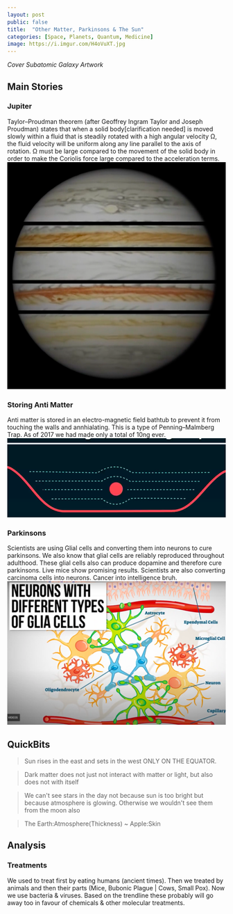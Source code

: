 ```yaml
---
layout: post
public: false
title:  "Other Matter, Parkinsons & The Sun"
categories: [Space, Planets, Quantum, Medicine]
image: https://i.imgur.com/H4oVuXT.jpg
---
```


*Cover Subatomic Galaxy Artwork*

## Main Stories

### Jupiter
Taylor–Proudman theorem (after Geoffrey Ingram Taylor and Joseph Proudman) states that when a solid body[clarification needed] is moved slowly within a fluid that is steadily rotated with a high angular velocity Ω, the fluid velocity will be uniform along any line parallel to the axis of rotation. Ω must be large compared to the movement of the solid body in order to make the Coriolis force large compared to the acceleration terms.
![JupiterLayers](/assets/images/posts/2021/Mar/P2/TIL01101.png)

### Storing Anti Matter
Anti matter is stored in an electro-magnetic field bathtub to prevent it from touching the walls and annhialating. This is a type of Penning–Malmberg Trap. As of 2017 we had made only a total of 10ng ever.
![StoringAntiMatter](/assets/images/posts/2021/Mar/P2/TIL01102.png)

### Parkinsons
Scientists are using Glial cells and converting them into neurons to cure parkinsons. We also know that glial cells are reliably reproduced throughout adulthood. These glial cells also can produce dopamine and therefore cure parkinsons. Live mice show promising results. Scientists are also converting carcinoma cells into neurons. Cancer into intelligence bruh.
![NeuronStruct](/assets/images/posts/2021/Mar/P2/TIL01103.png)


## QuickBits
> Sun rises in the east and sets in the west ONLY ON THE EQUATOR.

> Dark matter does not just not interact with matter or light, but also does not with itself

> We can't see stars in the day not because sun is too bright but because atmosphere is glowing. Otherwise we wouldn't see them from the moon also

> The Earth:Atmosphere(Thickness) ~ Apple:Skin

## Analysis

### Treatments
We used to treat first by eating humans (ancient times). Then we treated by animals and then their parts (Mice, Bubonic Plague | Cows, Small Pox). Now we use bacteria & viruses. Based on the trendline these probably will go away too in favour of chemicals & other molecular treatments.
